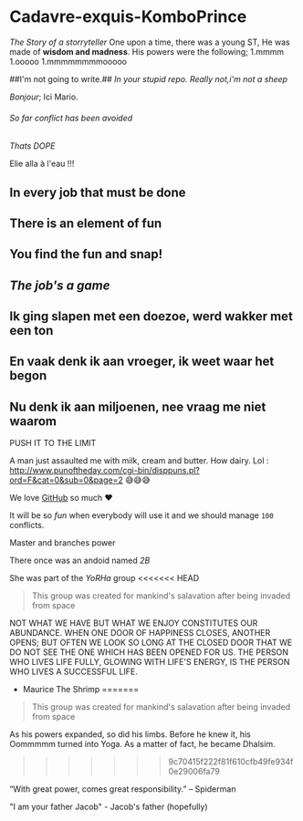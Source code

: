 ﻿# Cadavre-exquis-KomboPrince
*The Story of a storryteller*
One upon a time, there was a young ST, He was made of **wisdom and madness**.
His powers were the following;
1.mmmm
1.ooooo
1.mmmmmmmmooooo


##I'm not going to write.##
*In your stupid repo.*
_Really not,i'm not a sheep_

*Bonjour*; Ici Mario.

###### So far conflict has been avoided

_Thats DOPE_

Elie alla à l'eau !!!

## In every job that must be done
## There is an element of fun
## You find the fun and snap!
## *The job's a game*

## Ik ging slapen met een doezoe, werd wakker met een ton
## En vaak denk ik aan vroeger, ik weet waar het begon
## Nu denk ik aan miljoenen, nee vraag me niet waarom


PUSH IT TO THE LIMIT


A man just assaulted me with milk, cream and butter. How dairy.
Lol : http://www.punoftheday.com/cgi-bin/disppuns.pl?ord=F&cat=0&sub=0&page=2
:sweat_smile::sweat_smile::sweat_smile:


We love [GitHub](https://github.com) so much :heart:

It will be so *fun* when everybody will use it and we should manage `100` conflicts.

Master and branches power

There once was an andoid named _2B_

She was part of the *YoRHa* group
<<<<<<< HEAD
> This group was created for mankind's salavation after being invaded from space


NOT WHAT WE HAVE BUT WHAT WE ENJOY CONSTITUTES OUR ABUNDANCE.
WHEN ONE DOOR OF HAPPINESS CLOSES, ANOTHER OPENS; BUT OFTEN WE LOOK SO LONG AT THE CLOSED DOOR THAT WE DO NOT SEE THE ONE WHICH HAS BEEN OPENED FOR US.
THE PERSON WHO LIVES LIFE FULLY, GLOWING WITH LIFE'S ENERGY, IS THE PERSON WHO LIVES A SUCCESSFUL LIFE.

- Maurice The Shrimp
=======
> This group was created for mankind's salavation after being invaded from space 
 
  As his powers expanded, so did his limbs. 
  Before he knew it, his Oommmmm turned into Yoga. 
  As a matter of fact, he became Dhalsim.
>>>>>>> 9c70415f222f81f610cfb49fe934f0e29006fa79

“With great power, comes great responsibility.” – Spiderman

"I am your father Jacob" -  Jacob's father (hopefully)
